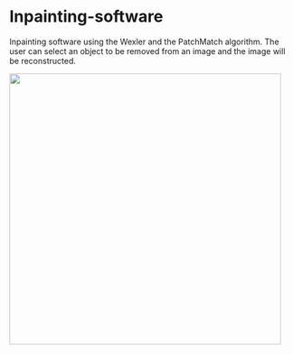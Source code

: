 # Inpainting-software
Inpainting software using the Wexler and the PatchMatch algorithm.
The user can select an object to be removed from an image and the image will be reconstructed.

<img align="center" width="480" src="https://github.com/BakaQuy/Inpainting-software/blob/master/Example.png">
